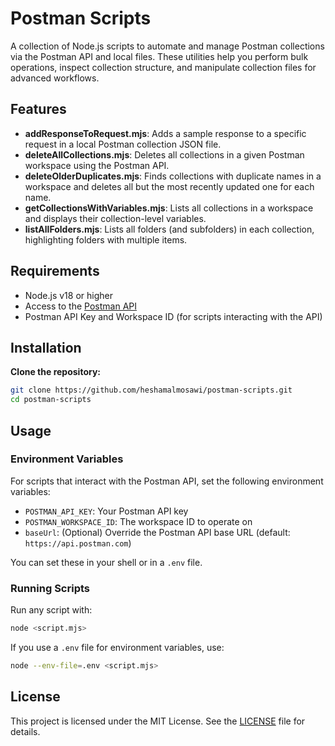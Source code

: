 # Postman Scripts

A collection of Node.js scripts to automate and manage Postman collections via the Postman API and local files. These utilities help you perform bulk operations, inspect collection structure, and manipulate collection files for advanced workflows.

## Features

- **addResponseToRequest.mjs**: Adds a sample response to a specific request in a local Postman collection JSON file.
- **deleteAllCollections.mjs**: Deletes all collections in a given Postman workspace using the Postman API.
- **deleteOlderDuplicates.mjs**: Finds collections with duplicate names in a workspace and deletes all but the most recently updated one for each name.
- **getCollectionsWithVariables.mjs**: Lists all collections in a workspace and displays their collection-level variables.
- **listAllFolders.mjs**: Lists all folders (and subfolders) in each collection, highlighting folders with multiple items.

## Requirements

- Node.js v18 or higher
- Access to the [Postman API](https://www.postman.com/postman/workspace/postman-public-workspace/overview)
- Postman API Key and Workspace ID (for scripts interacting with the API)

## Installation

**Clone the repository:**
   ```bash
   git clone https://github.com/heshamalmosawi/postman-scripts.git
   cd postman-scripts
   ```

## Usage

### Environment Variables
For scripts that interact with the Postman API, set the following environment variables:
- `POSTMAN_API_KEY`: Your Postman API key
- `POSTMAN_WORKSPACE_ID`: The workspace ID to operate on
- `baseUrl`: (Optional) Override the Postman API base URL (default: `https://api.postman.com`)

You can set these in your shell or in a `.env` file.

### Running Scripts
Run any script with:
```bash
node <script.mjs>
```
If you use a `.env` file for environment variables, use:
```bash
node --env-file=.env <script.mjs>
```

## License
This project is licensed under the MIT License. See the [LICENSE](LICENSE) file for details.